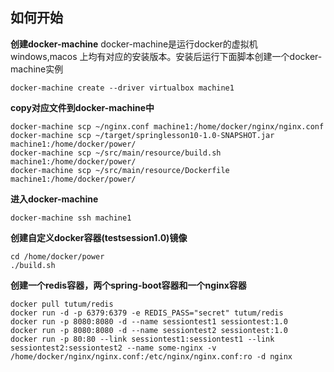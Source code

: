 ## 如何开始

**创建docker-machine** docker-machine是运行docker的虚拟机
windows,macos 上均有对应的安装版本。安装后运行下面脚本创建一个docker-machine实例

```
docker-machine create --driver virtualbox machine1
```
**copy对应文件到docker-machine中**

```
docker-machine scp ~/nginx.conf machine1:/home/docker/nginx/nginx.conf
docker-machine scp ~/target/springlesson10-1.0-SNAPSHOT.jar machine1:/home/docker/power/
docker-machine scp ~/src/main/resource/build.sh machine1:/home/docker/power/
docker-machine scp ~/src/main/resource/Dockerfile machine1:/home/docker/power/
```

**进入docker-machine**

```
docker-machine ssh machine1
```

**创建自定义docker容器(testsession1.0)镜像**

```
cd /home/docker/power
./build.sh
```

**创建一个redis容器，两个spring-boot容器和一个nginx容器**

```
docker pull tutum/redis
docker run -d -p 6379:6379 -e REDIS_PASS="secret" tutum/redis
docker run -p 8080:8080 -d --name sessiontest1 sessiontest:1.0
docker run -p 8080:8080 -d --name sessiontest2 sessiontest:1.0
docker run -p 80:80 --link sessiontest1:sessiontest1 --link sessiontest2:sessiontest2 --name some-nginx -v /home/docker/nginx/nginx.conf:/etc/nginx/nginx.conf:ro -d nginx
```
